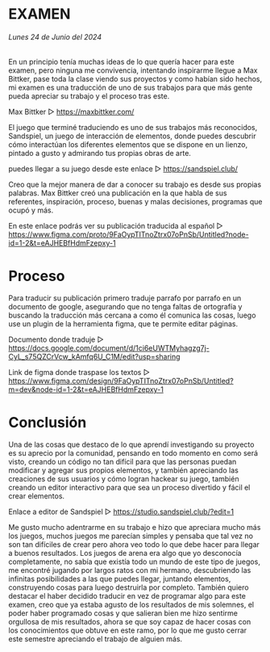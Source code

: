 # EXAMEN
###### Lunes 24 de Junio del 2024

En un principio tenía muchas ideas de lo que quería hacer para este examen, pero ninguna me convivencia, intentando inspirarme llegue a Max Bittker, pase toda la clase viendo sus proyectos y como habían sido hechos, mi examen es una traducción de uno de sus trabajos para que más gente pueda apreciar su trabajo y el proceso tras este.

Max Bittker ▷ https://maxbittker.com/

El juego que terminé traduciendo es uno de sus trabajos más reconocidos, Sandspiel, un juego de interacción de elementos, donde puedes descubrir cómo interactúan los diferentes elementos que se dispone en un lienzo, pintado a gusto y admirando tus propias obras de arte.

puedes llegar a su juego desde este enlace ▷ https://sandspiel.club/

Creo que la mejor manera de dar a conocer su trabajo es desde sus propias palabras. Max Bittker creó una publicación en la que habla de sus referentes, inspiración, proceso, buenas y malas decisiones, programas que ocupó y más.

En este enlace podrás ver su publicación traducida al español ▷ https://www.figma.com/proto/9FaOypTITnoZtrx07oPnSb/Untitled?node-id=1-2&t=eAJHEBfHdmFzepxy-1

# Proceso
Para traducir su publicación primero traduje parrafo por parrafo en un documento de google, asegurando que no tenga faltas de ortografía y buscando la traducción más cercana a como él comunica las cosas, luego use un plugin de la herramienta figma, que te permite editar páginas.

Documento donde traduje ▷ https://docs.google.com/document/d/1ci6eUWTMyhagzg7j-CyL_s75QZCrVcw_kAmfq6U_C1M/edit?usp=sharing

Link de figma donde traspase los textos ▷ https://www.figma.com/design/9FaOypTITnoZtrx07oPnSb/Untitled?m=dev&node-id=1-2&t=eAJHEBfHdmFzepxy-1

# Conclusión 
Una de las cosas que destaco de lo que aprendí investigando su proyecto es su aprecio por la comunidad, pensando en todo momento en como será visto, creando un código no tan difícil para que las personas puedan modificar y agregar sus propios elementos, y también apreciando las creaciones de sus usuarios y cómo logran hackear su juego, también creando un editor interactivo para que sea un proceso divertido y fácil el crear elementos.

Enlace a editor de Sandspiel ▷ https://studio.sandspiel.club/?edit=1

Me gusto mucho adentrarme en su trabajo e hizo que apreciara mucho más los juegos, muchos juegos me parecían simples y pensaba que tal vez no son tan difíciles de crear pero ahora veo todo lo que debe hacer para llegar a buenos resultados. 
Los juegos de arena era algo que yo desconocía completamente, no sabía que existía todo un mundo de este tipo de juegos, me encontré jugando por largos ratos con mi hermano, descubriendo las infinitas posibilidades a las que puedes llegar, juntando elementos, construyendo cosas para luego destruirla por completo. 
También quiero destacar el haber decidido traducir en vez de programar algo para este examen, creo que ya estaba agusto de los resultados de mis solemnes, el poder haber programado cosas y que salieran bien me hizo sentirme orgullosa de mis resultados, ahora se que soy capaz de hacer cosas con los conocimientos que obtuve en este ramo, por lo que me gusto cerrar este semestre apreciando el trabajo de alguien más.

